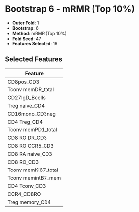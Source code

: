 # Bootstrap 6 - mRMR (Top 10%)

- **Outer Fold**: 1
- **Bootstrap**: 6
- **Method**: mRMR (Top 10%)
- **Fold Seed**: 47
- **Features Selected**: 16

## Selected Features

| Feature |
|---------|
| CD8pos_CD3 |
| Tconv memDR_total |
| CD27IgD_Bcells |
| Treg naive_CD4 |
| CD16mono_CD3neg |
| CD4 Treg_CD4 |
| Tconv memPD1_total |
| CD8 RO DR_CD3 |
| CD8 RO CCR5_CD3 |
| CD8 RA naive_CD3 |
| CD8 RO_CD3 |
| Tconv memKi67_total |
| Tconv memintB7_mem |
| CD4 Tconv_CD3 |
| CCR4_CD8RO |
| Treg memory_CD4 |
